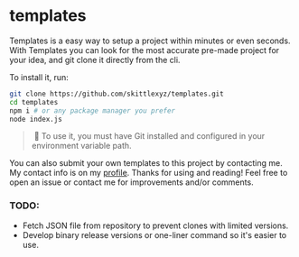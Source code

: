 # templates

Templates is a easy way to setup a project within minutes or even seconds.
With Templates you can look for the most accurate pre-made project for your idea, and git clone it directly from the cli.

To install it, run:
```bash
git clone https://github.com/skittlexyz/templates.git
cd templates
npm i # or any package manager you prefer
node index.js
```
> &nbsp;📌 To use it, you must have Git installed and configured in your environment variable path.

You can also submit your own templates to this project by contacting me. My contact info is on my [profile](https://github.com/skittlexyz).
Thanks for using and reading! Feel free to open an issue or contact me for improvements and/or comments.

### TODO:

- Fetch JSON file from repository to prevent clones with limited versions.
- Develop binary release versions or one-liner command so it's easier to use.
